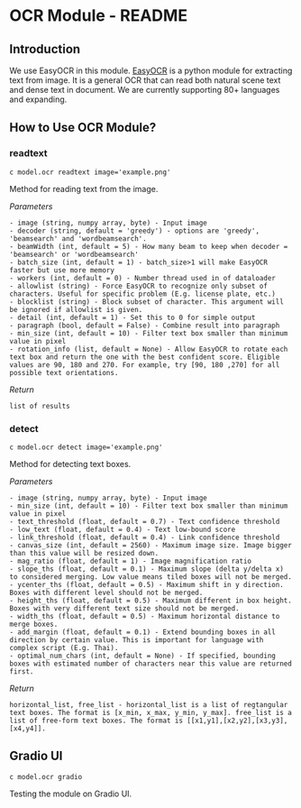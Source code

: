 # OCR Module - README

## Introduction

We use EasyOCR in this module.
[EasyOCR](https://www.jaided.ai/easyocr/) is a python module for extracting text from image. It is a general OCR that can read both natural scene text and dense text in document. We are currently supporting 80+ languages and expanding.

## How to Use OCR Module?

### readtext

`c model.ocr readtext image='example.png'`

Method for reading text from the image.

*Parameters*

    - image (string, numpy array, byte) - Input image
    - decoder (string, default = 'greedy') - options are 'greedy', 'beamsearch' and 'wordbeamsearch'.
    - beamWidth (int, default = 5) - How many beam to keep when decoder = 'beamsearch' or 'wordbeamsearch'
    - batch_size (int, default = 1) - batch_size>1 will make EasyOCR faster but use more memory
    - workers (int, default = 0) - Number thread used in of dataloader
    - allowlist (string) - Force EasyOCR to recognize only subset of characters. Useful for specific problem (E.g. license plate, etc.)
    - blocklist (string) - Block subset of character. This argument will be ignored if allowlist is given.
    - detail (int, default = 1) - Set this to 0 for simple output
    - paragraph (bool, default = False) - Combine result into paragraph
    - min_size (int, default = 10) - Filter text box smaller than minimum value in pixel
    - rotation_info (list, default = None) - Allow EasyOCR to rotate each text box and return the one with the best confident score. Eligible values are 90, 180 and 270. For example, try [90, 180 ,270] for all possible text orientations.

*Return*

    list of results

### detect

`c model.ocr detect image='example.png'`

Method for detecting text boxes.

*Parameters*

    - image (string, numpy array, byte) - Input image
    - min_size (int, default = 10) - Filter text box smaller than minimum value in pixel
    - text_threshold (float, default = 0.7) - Text confidence threshold
    - low_text (float, default = 0.4) - Text low-bound score
    - link_threshold (float, default = 0.4) - Link confidence threshold
    - canvas_size (int, default = 2560) - Maximum image size. Image bigger than this value will be resized down.
    - mag_ratio (float, default = 1) - Image magnification ratio
    - slope_ths (float, default = 0.1) - Maximum slope (delta y/delta x) to considered merging. Low value means tiled boxes will not be merged.
    - ycenter_ths (float, default = 0.5) - Maximum shift in y direction. Boxes with different level should not be merged.
    - height_ths (float, default = 0.5) - Maximum different in box height. Boxes with very different text size should not be merged.
    - width_ths (float, default = 0.5) - Maximum horizontal distance to merge boxes.
    - add_margin (float, default = 0.1) - Extend bounding boxes in all direction by certain value. This is important for language with complex script (E.g. Thai).
    - optimal_num_chars (int, default = None) - If specified, bounding boxes with estimated number of characters near this value are returned first.

*Return*

    horizontal_list, free_list - horizontal_list is a list of regtangular text boxes. The format is [x_min, x_max, y_min, y_max]. free_list is a list of free-form text boxes. The format is [[x1,y1],[x2,y2],[x3,y3],[x4,y4]].

## Gradio UI

`c model.ocr gradio`

Testing the module on Gradio UI.